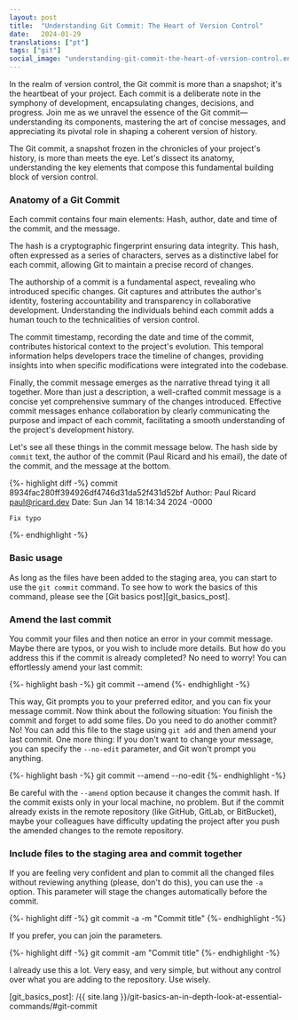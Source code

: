 ```yaml
---
layout: post
title:  "Understanding Git Commit: The Heart of Version Control"
date:   2024-01-29
translations: ["pt"]
tags: ["git"]
social_image: "understanding-git-commit-the-heart-of-version-control.en.png"
---
```


<p class="intro"><span class="dropcap">I</span>n the realm of version control, the Git commit is more than a snapshot; it's the heartbeat of your project. Each commit is a deliberate note in the symphony of development, encapsulating changes, decisions, and progress. Join me as we unravel the essence of the Git commit—understanding its components, mastering the art of concise messages, and appreciating its pivotal role in shaping a coherent version of history.</p>

The Git commit, a snapshot frozen in the chronicles of your project's history, is more than meets the eye. Let's dissect its anatomy, understanding the key elements that compose this fundamental building block of version control.

### Anatomy of a Git Commit

Each commit contains four main elements: Hash, author, date and time of the commit, and the message.

The hash is a cryptographic fingerprint ensuring data integrity. This hash, often expressed as a series of characters, serves as a distinctive label for each commit, allowing Git to maintain a precise record of changes.

The authorship of a commit is a fundamental aspect, revealing who introduced specific changes. Git captures and attributes the author's identity, fostering accountability and transparency in collaborative development. Understanding the individuals behind each commit adds a human touch to the technicalities of version control.

The commit timestamp, recording the date and time of the commit, contributes historical context to the project's evolution. This temporal information helps developers trace the timeline of changes, providing insights into when specific modifications were integrated into the codebase.

Finally, the commit message emerges as the narrative thread tying it all together. More than just a description, a well-crafted commit message is a concise yet comprehensive summary of the changes introduced. Effective commit messages enhance collaboration by clearly communicating the purpose and impact of each commit, facilitating a smooth understanding of the project's development history.

Let's see all these things in the commit message below. The hash side by `commit` text, the author of the commit (Paul Ricard and his email), the date of the commit, and the message at the bottom.

{%- highlight diff -%}
commit 8934fac280ff394926df4746d31da52f431d52bf
Author: Paul Ricard <paul@ricard.dev>
Date:   Sun Jan 14 18:14:34 2024 -0000

    Fix typo

{%- endhighlight -%}

### Basic usage
As long as the files have been added to the staging area, you can start to use the `git commit` command. To see how to work the basics of this command, please see the [Git basics post][git_basics_post].

### Amend the last commit
You commit your files and then notice an error in your commit message. Maybe there are typos, or you wish to include more details. But how do you address this if the commit is already completed? No need to worry! You can effortlessly amend your last commit:

{%- highlight bash -%}
git commit --amend
{%- endhighlight -%}

This way, Git prompts you to your preferred editor, and you can fix your message commit. Now think about the following situation: You finish the commit and forget to add some files. Do you need to do another commit? No! You can add this file to the stage using `git add` and then amend your last commit. One more thing: If you don't want to change your message, you can specify the `--no-edit` parameter, and Git won't prompt you anything.

{%- highlight bash -%}
git commit --amend --no-edit
{%- endhighlight -%}

Be careful with the `--amend` option because it changes the commit hash. If the commit exists only in your local machine, no problem. But if the commit already exists in the remote repository (like GitHub, GitLab, or BitBucket), maybe your colleagues have difficulty updating the project after you push the amended changes to the remote repository.

### Include files to the staging area and commit together
If you are feeling very confident and plan to commit all the changed files without reviewing anything (please, don't do this), you can use the `-a` option. This parameter will stage the changes automatically before the commit.

{%- highlight diff -%}
git commit -a -m "Commit title"
{%- endhighlight -%}

If you prefer, you can join the parameters.

{%- highlight diff -%}
git commit -am "Commit title"
{%- endhighlight -%}

I already use this a lot. Very easy, and very simple, but without any control over what you are adding to the repository. Use wisely.

[git_basics_post]: /{{ site.lang }}/git-basics-an-in-depth-look-at-essential-commands/#git-commit